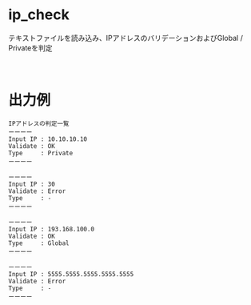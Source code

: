 # ip_check

テキストファイルを読み込み、IPアドレスのバリデーションおよびGlobal / Privateを判定

　
  
# 出力例

```
IPアドレスの判定一覧
ーーーー
Input IP : 10.10.10.10
Validate : OK
Type     : Private
ーーーー

ーーーー
Input IP : 30
Validate : Error
Type     : -
ーーーー

ーーーー
Input IP : 193.168.100.0
Validate : OK
Type     : Global
ーーーー

ーーーー
Input IP : 5555.5555.5555.5555.5555
Validate : Error
Type     : -
ーーーー

```
